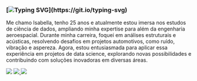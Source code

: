 

### [![Typing SVG](https://readme-typing-svg.demolab.com?font=Fira+Code&size=30&duration=5500&pause=1000&color=993399&width=540&lines=Hello!)](https://git.io/typing-svg)
Me chamo Isabella, tenho 25 anos e atualmente estou imersa nos estudos de ciência de dados, ampliando minha expertise para além da engenharia aeroespacial. Durante minha carreira, foquei em análises estruturais e acústicas, resolvendo desafios em projetos automotivos, como ruído, vibração e aspereza. Agora, estou entusiasmada para aplicar essa experiência em projetos de data science, explorando novas possibilidades e contribuindo com soluções inovadoras em diversas áreas.
 <div> 
 <a href="" target="_blank"><img src="https://img.shields.io/badge/Discord-7289DA?style=for-the-badge&logo=discord&logoColor=white" target="_blank"></a> 
 <a href = "mailto:isabellapolicema@gmail.com"><img src="https://img.shields.io/badge/-Gmail-%23333?style=for-the-badge&logo=gmail&logoColor=white" target="_blank">  </a>
 <a href="https://www.linkedin.com/in/isabella-policema-6733b21b3/" target="_blank"><img src="https://img.shields.io/badge/-LinkedIn-%230077B5?style=for-the-badge&logo=linkedin&logoColor=white" target="_blank"></a> 
  
<!--
**isabellapolicema/isabellapolicema** is a ✨ _special_ ✨ repository because its `README.md` (this file) appears on your GitHub profile.

Here are some ideas to get you started:

- 🔭 I’m currently working on ...
- 🌱 I’m currently learning ...
- 👯 I’m looking to collaborate on ...
- 🤔 I’m looking for help with ...
- 💬 Ask me about ...
- 📫 How to reach me: ...
- 😄 Pronouns: ...
- ⚡ Fun fact: ...
-->
